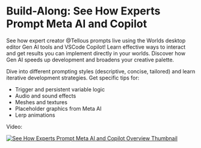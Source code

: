 # Build-Along: See How Experts Prompt Meta AI and Copilot

See how expert creator @Tellous prompts live using the Worlds desktop editor Gen AI tools and VSCode Copilot! Learn effective ways to interact and get results you can implement directly in your worlds. Discover how Gen AI speeds up development and broadens your creative palette.

Dive into different prompting styles (descriptive, concise, tailored) and learn iterative development strategies. Get specific tips for:

- Trigger and persistent variable logic
- Audio and sound effects
- Meshes and textures
- Placeholder graphics from Meta AI
- Lerp animations

Video:

[![See How Experts Prompt Meta AI and Copilot Overview Thumbnail](https://img.youtube.com/vi/wIoXLM-uoto/hqdefault.jpg)](https://www.youtube.com/watch?v=wIoXLM-uoto
)
